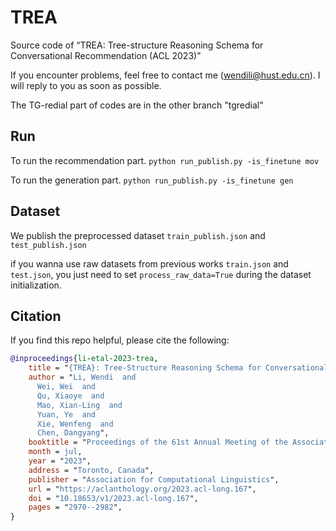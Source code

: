 # TREA
Source code of “TREA: Tree-structure Reasoning Schema for Conversational Recommendation (ACL 2023)”

If you encounter problems, feel free to contact me (wendili@hust.edu.cn). I will reply to you as soon as possible.

The TG-redial part of codes are in the other branch "tgredial"


## Run
To run the recommendation part.
`python run_publish.py -is_finetune mov`

To run the generation part.
`python run_publish.py -is_finetune gen`


## Dataset
We publish the preprocessed dataset  `train_publish.json` and  `test_publish.json`

if you wanna use raw datasets from previous works  `train.json` and `test.json`, you just need to set `process_raw_data=True` during the dataset initialization.

## Citation

If you find this repo helpful, please cite the following:

```bibtex
@inproceedings{li-etal-2023-trea,
    title = "{TREA}: Tree-Structure Reasoning Schema for Conversational Recommendation",
    author = "Li, Wendi  and
      Wei, Wei  and
      Qu, Xiaoye  and
      Mao, Xian-Ling  and
      Yuan, Ye  and
      Xie, Wenfeng  and
      Chen, Dangyang",
    booktitle = "Proceedings of the 61st Annual Meeting of the Association for Computational Linguistics (Volume 1: Long Papers)",
    month = jul,
    year = "2023",
    address = "Toronto, Canada",
    publisher = "Association for Computational Linguistics",
    url = "https://aclanthology.org/2023.acl-long.167",
    doi = "10.18653/v1/2023.acl-long.167",
    pages = "2970--2982",
}
```






